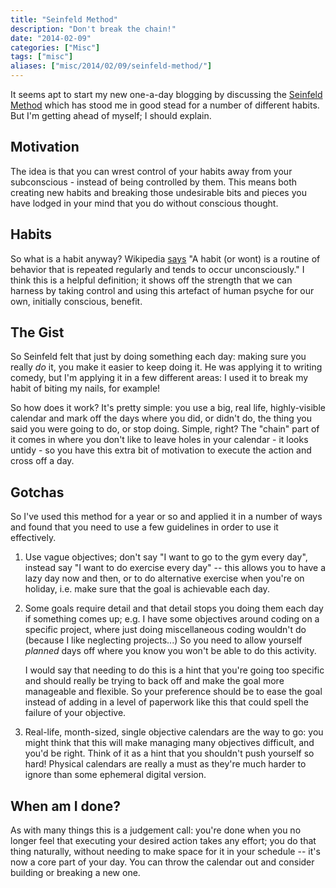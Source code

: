 ```yaml
---
title: "Seinfeld Method"
description: "Don't break the chain!"
date: "2014-02-09"
categories: ["Misc"]
tags: ["misc"]
aliases: ["misc/2014/02/09/seinfeld-method/"]
---
```

It seems apt to start my new one-a-day blogging by discussing the [Seinfeld Method](http://lifehacker.com/281626/jerry-seinfelds-productivity-secret)
which has stood me in good stead for a number of different habits. But I'm
getting ahead of myself; I should explain.

## Motivation
The idea is that you can wrest control of your habits away from your
subconscious - instead of being controlled by them. This means both creating
new habits and breaking those undesirable bits and pieces you have lodged in
your mind that you do without conscious thought.

## Habits
So what is a habit anyway? Wikipedia [says](http://en.wikipedia.org/wiki/Habit)
"A habit (or wont) is a routine of behavior that is repeated regularly and
tends to occur unconsciously." I think this is a helpful definition; it shows
off the strength that we can harness by taking control and using this artefact
of human psyche for our own, initially conscious, benefit.

## The Gist
So Seinfeld felt that just by doing something each day: making sure you really
_do_ it, you make it easier to keep doing it. He was applying it to writing
comedy, but I'm applying it in a few different areas: I used it to break my
habit of biting my nails, for example!

So how does it work? It's pretty simple: you use a big, real life,
highly-visible calendar and mark off the days where you did, or didn't do, the
thing you said you were going to do, or stop doing. Simple, right? The "chain"
part of it comes in where you don't like to leave holes in your calendar - it
looks untidy - so you have this extra bit of motivation to execute the action
and cross off a day.

## Gotchas
So I've used this method for a year or so and applied it in a number of ways
and found that you need to use a few guidelines in order to use it effectively.

1. Use vague objectives; don't say "I want to go to the gym every day", instead
   say "I want to do exercise every day" -- this allows you to have a lazy day
   now and then, or to do alternative exercise when you're on holiday, i.e.
   make sure that the goal is achievable each day.

2. Some goals require detail and that detail stops you doing them each day if
   something comes up; e.g. I have some objectives around coding on a specific
   project, where just doing miscellaneous coding wouldn't do (because I like
   neglecting projects...) So you need to allow yourself _planned_ days off
   where you know you won't be able to do this activity.

   I would say that needing to do this is a hint that you're going too specific
   and should really be trying to back off and make the goal more manageable
   and flexible. So your preference should be to ease the goal instead of
   adding in a level of paperwork like this that could spell the failure of
   your objective.

3. Real-life, month-sized, single objective calendars are the way to go: you
   might think that this will make managing many objectives difficult, and
   you'd be right. Think of it as a hint that you shouldn't push yourself so
   hard! Physical calendars are really a must as they're much harder to ignore
   than some ephemeral digital version.

## When am I done?
As with many things this is a judgement call: you're done when you no longer
feel that executing your desired action takes any effort; you do that thing
naturally, without needing to make space for it in your schedule -- it's now a
core part of your day. You can throw the calendar out and consider building or
breaking a new one.
